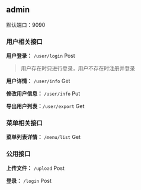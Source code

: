 ## admin

默认端口：9090

### 用户相关接口
**用户登录：** `/user/login` Post
>用户存在时只进行登录，用户不存在时注册并登录

**用户详情：** `/user/info` Get

**修改用户信息：** `/user/info` Put

**导出用户列表：**`/user/export` Get

### 菜单相关接口

**菜单列表详情：** `/menu/list` Get

### 公用接口
**上传文件：** `/upload` Post

**登录：** `/login` Post

